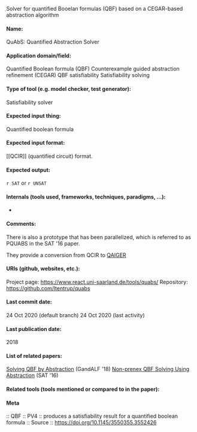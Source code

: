 Solver for quantified Booelan formulas (QBF) based on a CEGAR-based abstraction algorithm

#### Name:
QuAbS: Quantified Abstraction Solver

#### Application domain/field:
Quantified Boolean formula (QBF)
Counterexample guided abstraction refinement (CEGAR)
QBF satisfiability
Satisfiability solving

#### Type of tool (e.g. model checker, test generator):
Satisfiability solver

#### Expected input thing:
Quantified boolean formula

#### Expected input format:
[[QCIR]] (quantified circuit) format.

#### Expected output:
`r SAT` or `r UNSAT`

#### Internals (tools used, frameworks, techniques, paradigms, ...):
-

#### Comments:
There is also a prototype that has been parallelized, which is referred to as PQUABS in the SAT '16 paper.

They provide a conversion from QCIR to [QAIGER](../../Formats/QAIGER.md)

#### URIs (github, websites, etc.):
Project page: https://www.react.uni-saarland.de/tools/quabs/
Repository: https://github.com/ltentrup/quabs

#### Last commit date:
24 Oct 2020 (default branch)
24 Oct 2020 (last activity)

#### Last publication date:
2018

#### List of related papers:
[Solving QBF by Abstraction](https://doi.org/10.4204/EPTCS.277.7) (GandALF '18)
[Non-prenex QBF Solving Using Abstraction](https://doi.org/10.1007/978-3-319-40970-2_24) (SAT '16)

#### Related tools (tools mentioned or compared to in the paper):

#### Meta
:: QBF
:: PV4 :: produces a satisfiability result for a quantified boolean formula
:: Source :: https://doi.org/10.1145/3550355.3552426
